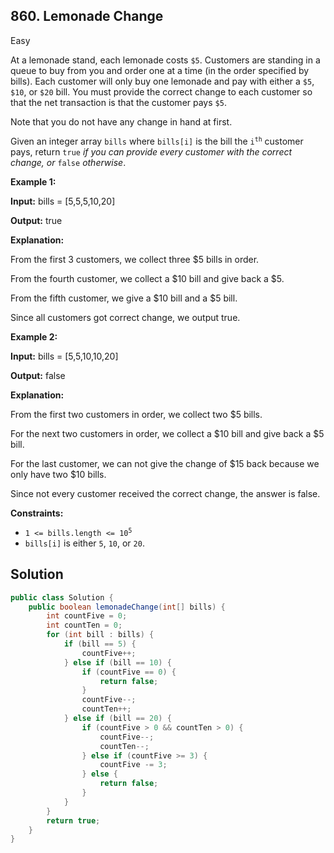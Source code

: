 ## 860\. Lemonade Change

Easy

At a lemonade stand, each lemonade costs `$5`. Customers are standing in a queue to buy from you and order one at a time (in the order specified by bills). Each customer will only buy one lemonade and pay with either a `$5`, `$10`, or `$20` bill. You must provide the correct change to each customer so that the net transaction is that the customer pays `$5`.

Note that you do not have any change in hand at first.

Given an integer array `bills` where `bills[i]` is the bill the <code>i<sup>th</sup></code> customer pays, return `true` _if you can provide every customer with the correct change, or_ `false` _otherwise_.

**Example 1:**

**Input:** bills = [5,5,5,10,20]

**Output:** true

**Explanation:** 

From the first 3 customers, we collect three $5 bills in order. 

From the fourth customer, we collect a $10 bill and give back a $5. 

From the fifth customer, we give a $10 bill and a $5 bill. 

Since all customers got correct change, we output true.

**Example 2:**

**Input:** bills = [5,5,10,10,20]

**Output:** false

**Explanation:** 

From the first two customers in order, we collect two $5 bills. 

For the next two customers in order, we collect a $10 bill and give back a $5 bill.

For the last customer, we can not give the change of $15 back because we only have two $10 bills.

Since not every customer received the correct change, the answer is false.

**Constraints:**

*   <code>1 <= bills.length <= 10<sup>5</sup></code>
*   `bills[i]` is either `5`, `10`, or `20`.

## Solution

```java
public class Solution {
    public boolean lemonadeChange(int[] bills) {
        int countFive = 0;
        int countTen = 0;
        for (int bill : bills) {
            if (bill == 5) {
                countFive++;
            } else if (bill == 10) {
                if (countFive == 0) {
                    return false;
                }
                countFive--;
                countTen++;
            } else if (bill == 20) {
                if (countFive > 0 && countTen > 0) {
                    countFive--;
                    countTen--;
                } else if (countFive >= 3) {
                    countFive -= 3;
                } else {
                    return false;
                }
            }
        }
        return true;
    }
}
```